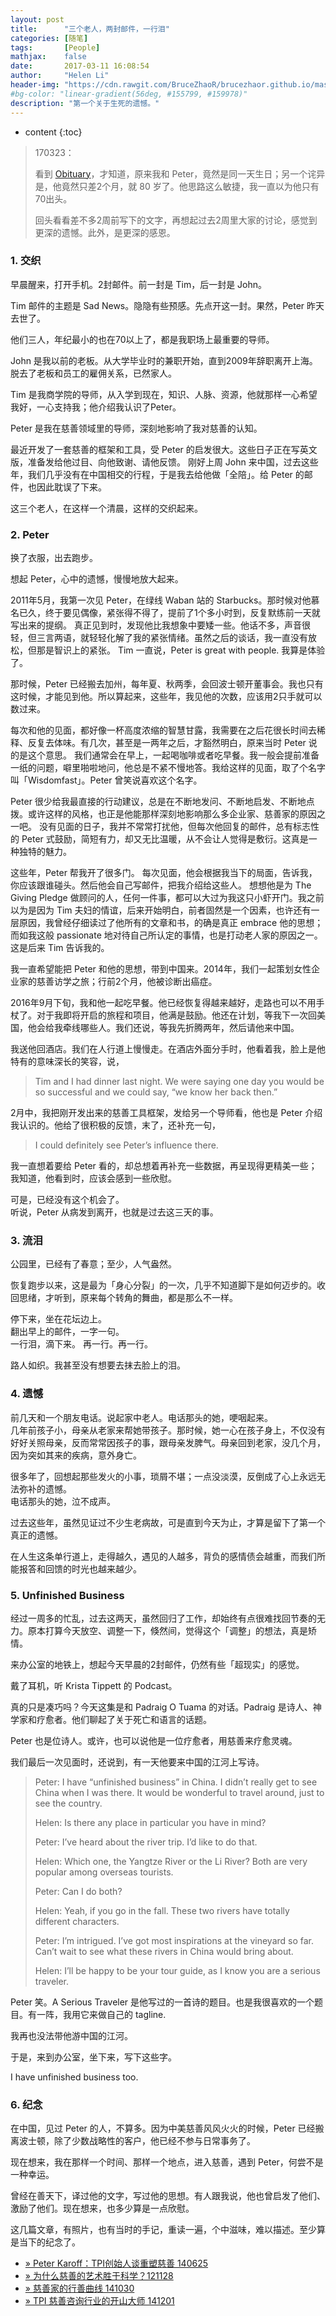 ```yaml
---
layout: post
title:      "三个老人，两封邮件，一行泪"
categories: [随笔]
tags:       [People]
mathjax:    false
date:       2017-03-11 16:08:54
author:     "Helen Li"
header-img: "https://cdn.rawgit.com/BruceZhaoR/brucezhaor.github.io/master/img/post/..."
#bg-color: "linear-gradient(56deg, #155799, #159978)"
description: "第一个关于生死的遗憾。"
---
```


* content
{:toc}

> 170323：
>   
> 看到 [Obituary](http://www.wrhsb.com/obituaries/H-Peter-Karoff/#!/TributeWall)，才知道，原来我和 Peter，竟然是同一天生日；另一个诧异是，他竟然只差2个月，就 80 岁了。他思路这么敏捷，我一直以为他只有70出头。 
> 
> 回头看看差不多2周前写下的文字，再想起过去2周里大家的讨论，感觉到更深的遗憾。此外，是更深的感恩。

### 1. 交织

早晨醒来，打开手机。2封邮件。前一封是 Tim，后一封是 John。

Tim 邮件的主题是 Sad News。隐隐有些预感。先点开这一封。果然，Peter 昨天去世了。

他们三人，年纪最小的也在70以上了，都是我职场上最重要的导师。

John 是我以前的老板。从大学毕业时的兼职开始，直到2009年辞职离开上海。脱去了老板和员工的雇佣关系，已然家人。

Tim 是我商学院的导师，从入学到现在，知识、人脉、资源，他就那样一心希望我好，一心支持我；他介绍我认识了Peter。

Peter 是我在慈善领域里的导师，深刻地影响了我对慈善的认知。

最近开发了一套慈善的框架和工具，受 Peter 的启发很大。这些日子正在写英文版，准备发给他过目、向他致谢、请他反馈。 刚好上周 John 来中国，过去这些年，我们几乎没有在中国相交的行程，于是我去给他做「全陪」。给 Peter 的邮件，也因此耽误了下来。 

这三个老人，在这样一个清晨，这样的交织起来。 

### 2. Peter
换了衣服，出去跑步。

想起 Peter，心中的遗憾，慢慢地放大起来。

2011年5月，我第一次见 Peter，在绿线 Waban 站的 Starbucks。那时候对他慕名已久，终于要见偶像，紧张得不得了，提前了1个多小时到，反复默练前一天就写出来的提纲。 真正见到时，发现他比我想象中要矮一些。他话不多，声音很轻，但三言两语，就轻轻化解了我的紧张情绪。虽然之后的谈话，我一直没有放松，但那是智识上的紧张。 Tim 一直说，Peter is great with people. 我算是体验了。

那时候，Peter 已经搬去加州，每年夏、秋两季，会回波士顿开董事会。我也只有这时候，才能见到他。所以算起来，这些年，我见他的次数，应该用2只手就可以数过来。

每次和他的见面，都好像一杯高度浓缩的智慧甘露，我需要在之后花很长时间去稀释、反复去体味。有几次，甚至是一两年之后，才豁然明白，原来当时 Peter 说的是这个意思。 我们通常会在早上，一起喝咖啡或者吃早餐。我一般会提前准备一纸的问题，噼里啪啦地问，他总是不紧不慢地答。我给这样的见面，取了个名字叫「Wisdomfast」。Peter 曾笑说喜欢这个名字。

Peter 很少给我最直接的行动建议，总是在不断地发问、不断地启发、不断地点拨。或许这样的风格，也正是他能那样深刻地影响那么多企业家、慈善家的原因之一吧。 没有见面的日子，我并不常常打扰他，但每次他回复的邮件，总有标志性的 Peter 式鼓励，简短有力，却又无比温暖，从不会让人觉得是敷衍。这真是一种独特的魅力。 

这些年，Peter 帮我开了很多门。 每次见面，他会根据我当下的局面，告诉我，你应该跟谁碰头。然后他会自己写邮件，把我介绍给这些人。 想想他是为 The Giving Pledge 做顾问的人，任何一件事，都可以大过为我这只小虾开门。我之前以为是因为 Tim 夫妇的情谊，后来开始明白，前者固然是一个因素，也许还有一层原因，我曾经仔细读过了他所有的文章和书，的确是真正 embrace 他的思想；而如我这般 passionate 地对待自己所认定的事情，也是打动老人家的原因之一。这是后来 Tim 告诉我的。

我一直希望能把 Peter 和他的思想，带到中国来。2014年，我们一起策划女性企业家的慈善访学之旅；行前2个月，他被诊断出癌症。

2016年9月下旬，我和他一起吃早餐。他已经恢复得越来越好，走路也可以不用手杖了。对于我即将开启的旅程和项目，他满是鼓励。他还在计划，等我下一次回美国，他会给我牵线哪些人。我们还说，等我先折腾两年，然后请他来中国。 

我送他回酒店。我们在人行道上慢慢走。在酒店外面分手时，他看着我，脸上是他特有的意味深长的笑容，说，

> Tim and I had dinner last night.  We were saying one day you would be so successful and we could say, “we know her back then.”

2月中，我把刚开发出来的慈善工具框架，发给另一个导师看，他也是 Peter 介绍我认识的。他给了很积极的反馈，末了，还补充一句，

> I could definitely see Peter’s influence there. 


我一直想着要给 Peter 看的，却总想着再补充一些数据，再呈现得更精美一些；我知道，他看到时，应该会感到一些欣慰。

可是，已经没有这个机会了。  
听说，Peter 从病发到离开，也就是过去这三天的事。

### 3. 流泪
公园里，已经有了春意；至少，人气盎然。
 
恢复跑步以来，这是最为「身心分裂」的一次，几乎不知道脚下是如何迈步的。收回思绪，才听到，原来每个转角的舞曲，都是那么不一样。

停下来，坐在花坛边上。  
翻出早上的邮件，一字一句。  
一行泪，滴下来。 再一行。再一行。

路人如织。我甚至没有想要去抹去脸上的泪。

### 4. 遗憾

前几天和一个朋友电话。说起家中老人。电话那头的她，哽咽起来。  
几年前孩子小，母亲从老家来帮她带孩子。那时候，她一心在孩子身上，不仅没有好好关照母亲，反而常常因孩子的事，跟母亲发脾气。母亲回到老家，没几个月，因为突如其来的疾病，意外身亡。  

很多年了，回想起那些发火的小事，琐屑不堪；一点没淡漠，反倒成了心上永远无法弥补的遗憾。  
电话那头的她，泣不成声。

过去这些年，虽然见证过不少生老病故，可是直到今天为止，才算是留下了第一个真正的遗憾。 

在人生这条单行道上，走得越久，遇见的人越多，背负的感情债会越重，而我们所能报答和回馈的时光也越来越少。

### 5. Unfinished Business

经过一周多的忙乱，过去这两天，虽然回归了工作，却始终有点很难找回节奏的无力。原本打算今天放空、调整一下，倏然间，觉得这个「调整」的想法，真是矫情。

来办公室的地铁上，想起今天早晨的2封邮件，仍然有些「超现实」的感觉。 

戴了耳机，听 Krista Tippett 的 Podcast。

真的只是凑巧吗？今天这集是和 Padraig O Tuama 的对话。Padraig 是诗人、神学家和疗愈者。他们聊起了关于死亡和语言的话题。

Peter 也是位诗人。或许，也可以说他是一位疗愈者，用慈善来疗愈灵魂。

我们最后一次见面时，还说到，有一天他要来中国的江河上写诗。

> Peter: I have “unfinished business” in China. I didn’t really get to see China when I was there. It would be wonderful to travel around, just to see the country. 
> 
> Helen: Is there any place in particular you have in mind?
> 
> Peter: I’ve heard about the river trip. I’d like to do that.
> 
> Helen: Which one, the Yangtze River or the Li River? Both are very popular among overseas tourists.
> 
> Peter: Can I do both?
> 
> Helen: Yeah, if you go in the fall. These two rivers have totally different characters. 
> 
> 
> Peter: I’m intrigued. I’ve got most inspirations at the vineyard so far. Can’t wait to see what these rivers in China would bring about. 
> 
> Helen: I’ll be happy to be your tour guide, as I know you are a serious traveler.

Peter 笑。A Serious Traveler 是他写过的一首诗的题目。也是我很喜欢的一个题目。有一阵，我用它来做自己的 tagline. 

我再也没法带他游中国的江河。

于是，来到办公室，坐下来，写下这些字。

I have unfinished business too.

### 6. 纪念

在中国，见过 Peter 的人，不算多。因为中美慈善风风火火的时候，Peter 已经搬离波士顿，除了少数战略性的客户，他已经不参与日常事务了。

现在想来，我在那样一个时间、那样一个地点，进入慈善，遇到 Peter，何尝不是一种幸运。

曾经在善天下，译过他的文字，写过他的思想。有人跟我说，他也曾启发了他们、激励了他们。现在想来，也多少算是一点欣慰。 

这几篇文章，有照片，也有当时的手记，重读一遍，个中滋味，难以描述。至少算是当下的纪念了。

- [» Peter Karoff：TPI创始人谈重塑慈善 140625](http://www.gpcommon.org/ch/2014/06/25/peter-karoff-on-philanthropy-re-imagined/)
- [» 为什么慈善的艺术胜于科学？121128](http://www.gpcommon.org/ch/2012/11/28/why-the-art-of-philanthropy-trumps-the-science/)
- [» 慈善家的行善曲线 141030](http://www.gpcommon.org/ch/2014/10/30/philanthropic-curve/)
- [» TPI 慈善咨询行业的开山大师 141201](http://www.gpcommon.org/ch/2014/12/01/tpi/)
